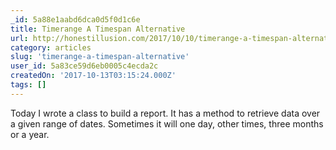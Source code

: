 ```yaml
---
_id: 5a88e1aabd6dca0d5f0d1c6e
title: Timerange A Timespan Alternative
url: http://honestillusion.com/2017/10/10/timerange-a-timespan-alternative.html
category: articles
slug: 'timerange-a-timespan-alternative'
user_id: 5a83ce59d6eb0005c4ecda2c
createdOn: '2017-10-13T03:15:24.000Z'
tags: []
---
```


Today I wrote a class to build a report. It has a method to retrieve data over a given range of dates. Sometimes it will one day, other times, three months or a year.
